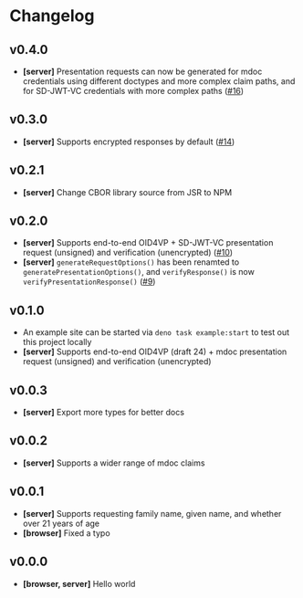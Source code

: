 # Changelog

## v0.4.0

- **[server]** Presentation requests can now be generated for mdoc credentials using different
  doctypes and more complex claim paths, and for SD-JWT-VC credentials with more complex paths
  ([#16](https://github.com/MasterKale/SimpleDigiCreds/pull/16))

## v0.3.0

- **[server]** Supports encrypted responses by default
  ([#14](https://github.com/MasterKale/SimpleDigiCreds/pull/14))

## v0.2.1

- **[server]** Change CBOR library source from JSR to NPM

## v0.2.0

- **[server]** Supports end-to-end OID4VP + SD-JWT-VC presentation request (unsigned) and
  verification (unencrypted) ([#10](https://github.com/MasterKale/SimpleDigiCreds/pull/10))
- **[server]** `generateRequestOptions()` has been renamted to `generatePresentationOptions()`, and
  `verifyResponse()` is now `verifyPresentationResponse()`
  ([#9](https://github.com/MasterKale/SimpleDigiCreds/pull/9))

## v0.1.0

- An example site can be started via `deno task example:start` to test out this project locally
- **[server]** Supports end-to-end OID4VP (draft 24) + mdoc presentation request (unsigned) and
  verification (unencrypted)

## v0.0.3

- **[server]** Export more types for better docs

## v0.0.2

- **[server]** Supports a wider range of mdoc claims

## v0.0.1

- **[server]** Supports requesting family name, given name, and whether over 21 years of age
- **[browser]** Fixed a typo

## v0.0.0

- **[browser, server]** Hello world
